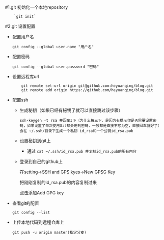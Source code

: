 #1.git 初始化一个本地repository

        `git init`
#2.git 设置配置

- 配置用户名

    `git config --global user.name "用户名"`

- 配置密码
    
    `git config --global user.password "密码"`

-  设置远程库url

    ```
        git remote set-url origin git@github.com:heyuanqing/blog.git 
        git remote add origin https://github.com/heyuanqing/blog.git
    ```



- 配置ssh

    - 生成秘钥（如果已经有秘钥了就可以直接跳过该步骤）
    
        `ssh-keygen -t rsa 并回车3下（为什么按三下，是因为有提示你是否需要设置密码，如果设置了每次使用Git都会用到密码，一般都是直接不写为空，直接回车就好了）会在 ~/.ssh/目录下生成一个私钥 id_rsa和一个公钥id_rsa.pub`

    - 设置秘钥到git上

        - 通过 
            `cat ~/.ssh/id_rsa.pub 并复制id_rsa.pub的所有内容`

    - 登录到自己的github上 
        
        在setting->SSH and GPS kyes->New GPSG Key
        
        把刚刚复制的id_rsa.pub的内容复制过来 

        点击添加Add GPG key

- 查看git的配置

    `git config --list`

- 上传本地代码到远程仓库上

    `git push -u origin master(指定分支) `



